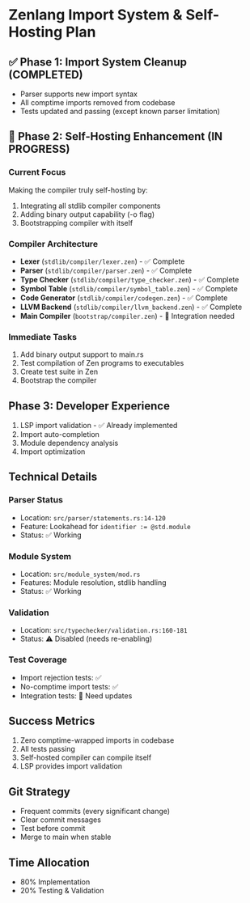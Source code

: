 # Zenlang Import System & Self-Hosting Plan

## ✅ Phase 1: Import System Cleanup (COMPLETED)
- Parser supports new import syntax
- All comptime imports removed from codebase
- Tests updated and passing (except known parser limitation)

## 🚧 Phase 2: Self-Hosting Enhancement (IN PROGRESS)

### Current Focus
Making the compiler truly self-hosting by:
1. Integrating all stdlib compiler components
2. Adding binary output capability (-o flag)
3. Bootstrapping compiler with itself

### Compiler Architecture
- **Lexer** (`stdlib/compiler/lexer.zen`) - ✅ Complete
- **Parser** (`stdlib/compiler/parser.zen`) - ✅ Complete  
- **Type Checker** (`stdlib/compiler/type_checker.zen`) - ✅ Complete
- **Symbol Table** (`stdlib/compiler/symbol_table.zen`) - ✅ Complete
- **Code Generator** (`stdlib/compiler/codegen.zen`) - ✅ Complete
- **LLVM Backend** (`stdlib/compiler/llvm_backend.zen`) - ✅ Complete
- **Main Compiler** (`bootstrap/compiler.zen`) - 🚧 Integration needed

### Immediate Tasks
1. Add binary output support to main.rs
2. Test compilation of Zen programs to executables
3. Create test suite in Zen
4. Bootstrap the compiler

## Phase 3: Developer Experience
1. LSP import validation - ✅ Already implemented
2. Import auto-completion
3. Module dependency analysis
4. Import optimization

## Technical Details

### Parser Status
- Location: `src/parser/statements.rs:14-120`
- Feature: Lookahead for `identifier := @std.module`
- Status: ✅ Working

### Module System
- Location: `src/module_system/mod.rs`
- Features: Module resolution, stdlib handling
- Status: ✅ Working

### Validation
- Location: `src/typechecker/validation.rs:160-181`
- Status: ⚠️ Disabled (needs re-enabling)

### Test Coverage
- Import rejection tests: ✅
- No-comptime import tests: ✅
- Integration tests: 🚧 Need updates

## Success Metrics
1. Zero comptime-wrapped imports in codebase
2. All tests passing
3. Self-hosted compiler can compile itself
4. LSP provides import validation

## Git Strategy
- Frequent commits (every significant change)
- Clear commit messages
- Test before commit
- Merge to main when stable

## Time Allocation
- 80% Implementation
- 20% Testing & Validation